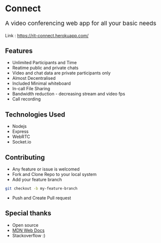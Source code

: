 # Connect

<p style="font-size:1.2rem">A video conferencing web app for all your basic needs</p>
Link : <a href="https://rit-connect.herokuapp.com/" target="__blank">https://rit-connect.herokuapp.com/</a>


## Features
- Unlimited Participants and Time
- Reatime public and private chats
- Video and chat data are private participants only
- Almost Decentralised
- Included Minimal whiteboard
- In-call File Sharing
- Bandwidth reduction - decreasing stream and video fps
- Call recording

## Technologies Used
- Nodejs
- Express
- WebRTC
- Socket.io

## Contributing
- Any feature or issue is welcomed
- Fork and Clone Repo to your local system
- Add your feature branch
```bash
git checkout -b my-feature-branch
```
- Push and Create Pull request

## Special thanks
- Open source
- <a href="https://developer.mozilla.org/en-US/">MDN Web Docs</a>
- Stackoverflow :)
